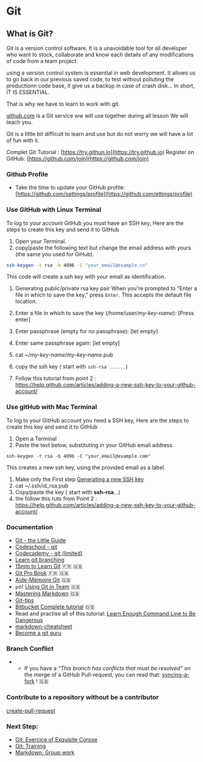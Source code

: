 # Git 

## What is Git?

Git is a version control software. It is a unavoidable tool for all developer who want to stock, collaborate and know each details of any modifications of code from a team project.

using a version control system is essential in web development. It allows us to go back in our previous saved code, to test without polluting the productionn code base, it give us a backup in case of crash disk... In short, IT IS ESSENTIAL.

That is why we have to learn to work with git.

[github.com](https://github.com) is a Git service ww will use together during all lesson We will teach you.

Git is a little bit difficult to learn and use but do not worry we will have a lot of fun with it.

Complet Git  Tutorial : [https://try.githun.io](https://try.github.io)
Register on GitHub: [https://github.com/join](https://github.com/join)

### Github Profile

* Take the time to update your GitHub profile: [https://github.com/settings/profile](https://github.com/ettings/profile)

### Use GitHub with **Linux** Terminal

To log to your account GitHub you must have an SSH key, Here are the steps to create this key and send it to GitHub

1. Open your Terminal.
1. copy/paste the following text but change the email address with yours (the same you used for GiHub).
```sh
ssh-keygen -t rsa -b 4096 -C "your_email@example.co"
```

This code will create a ssh key with your email as identification.

1. Generating public/private rsa key pair
When you're prompted to "Enter a file in which to save the key," press `Enter`. This accepts the default file location.

1. Enter a file in which to save the key (/home/user/*my-key-name*): [Press enter]
1. Enter passphrase (empty for no passphrase): [let empty]
1. Enter same passphrase again: [let empty]
1. cat ~/*my-key-name*/*my-key-name*.pub
1. copy the ssh key ( start with `ssh-rsa ......`)
1. Follow this tutorial from  point 2 : https://help.github.com/articles/adding-a-new-ssh-key-to-your-github-account/
 
### Use gitHub with **Mac** Terminal

To log to your GitHub account you need a SSH key, Here are the steps to create this key and send it to GitHub

1. Open a Terminal
1. Paste the text below, substituting in your GitHub email address.
```
ssh-keygen -t rsa -b 4096 -C "your_email@example.com"
```
This creates a new ssh key, using the provided email as a label.
1. Make only the First step [Generating a new SSH key](https://help.github.com/articles/generating-a-new-ssh-key-and-adding-it-to-the-ssh-agent/)
1. cat ~/.ssh/id_rsa.pub
1. Copy/paste the key ( start with **ssh-rsa**...)
1. the follow this tuto from Point 2 : https://help.github.com/articles/adding-a-new-ssh-key-to-your-github-account/

### Documentation

* [Git - the Little Guide](http://rogerdudler.github.io/git-guide/)
* [Codeschool - git](https://www.codeschool.com/learn/git)
* [Codecademy - git (limited)](https://www.codecademy.com/courses/learn-git/lessons/git-workflow/exercises/hello-git)
* [Learn git branching](http://learngitbranching.js.org)
* [15min to Learn Git](https://try.github.io) :fr: :uk:
* [Git Pro Book](http://git-scm.com/book/en/v2) :fr: :uk:
* [Aide-Mémoire Git](https://services.github.com/on-demand/downloads/github-git-cheat-sheet.pdf) :uk:
* `pdf` [Using Git in Team](01-GIT/documentation/git_2.pdf) :gb:
* [Mastering Markdown](https://guides.github.com/features/mastering-markdown/) :uk:
* [Git-tips](https://github.com/git-tips/tips)
* [Bitbucket Complete tutorial](https://www.atlassian.com/git/tutorials/learn-git-with-bitbucket-cloud) :uk:
* Read and practise all of this tutorial: [Learn Enough Command Line to Be Dangerous](http://www.learnenough.com/command-line/)
* [markdown-cheatsheet](https://guides.github.com/pdfs/markdown-cheatsheet-online.pdf)
* [Become a git guru](https://fr.atlassian.com/git/tutorials)

### Branch Conflict

* * If you have a _"This branch has conflicts that must be resolved"_ on the merge of a GitHub Pull-request, you can read that: [syncing-a-fork](https://help.github.com/articles/syncing-a-fork/) ! :uk:

### Contribute to a repository without be a contributor

[create-pull-request](https://services.github.com/on-demand/intro-to-github/create-pull-request)

### Next Step:
- [Git: Exercice of Exquisite Corpse](00-terminal-git-markdown/git/exquisite-corpse.md)
- [Git: Training](00-terminal-git-markdown/git/practice.md)
- [Markdown: Group work](00-terminal-git-markdown/markdown/group-work.md)

